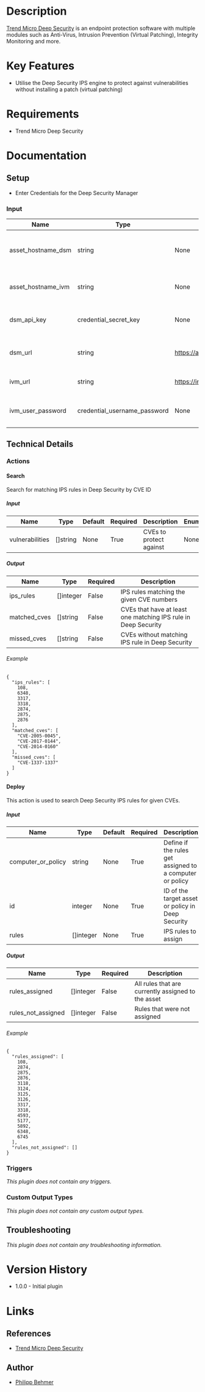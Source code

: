 # Description

[Trend Micro Deep Security](https://www.trendmicro.com/en_us/business/products/hybrid-cloud/deep-security.html) is an endpoint protection software with multiple modules such as Anti-Virus, Intrusion Prevention (Virtual Patching), Integrity Monitoring and more.

# Key Features

* Utilise the Deep Security IPS engine to protect against vulnerabilities without installing a patch (virtual patching)

# Requirements

* Trend Micro Deep Security

# Documentation

## Setup

* Enter Credentials for the Deep Security Manager

### Input

|Name|Type|Default|Required|Description|Enum|
|----|----|-------|--------|-----------|----|
|asset_hostname_dsm|string|None|False|Hostname of the asset in the Deep Security Manager|None|
|asset_hostname_ivm|string|None|False|Hostname of the asset in InsightVM|None|
|dsm_api_key|credential_secret_key|None|True|API key of the Deep Security Manager|None|
|dsm_url|string|https://app.deepsecurity.trendmicro.com|True|URL of the Deep Security Manager|None|
|ivm_url|string|https://insightvm.company.de:3780/|False|URL of the InsightVM console|None|
|ivm_user_password|credential_username_password|None|False|InsightVM username and password|None|

## Technical Details

### Actions

#### Search

Search for matching IPS rules in Deep Security by CVE ID

##### Input

|Name|Type|Default|Required|Description|Enum|
|----|----|-------|--------|-----------|----|
|vulnerabilities|[]string|None|True|CVEs to protect against|None|

##### Output

|Name|Type|Required|Description|
|----|----|--------|-----------|
|ips_rules|[]integer|False|IPS rules matching the given CVE numbers|
|matched_cves|[]string|False|CVEs that have at least one matching IPS rule in Deep Security|
|missed_cves|[]string|False|CVEs without matching IPS rule in Deep Security|

###### Example

```
{
  "ips_rules": [
    108,
    6348,
    3317,
    3318,
    2874,
    2875,
    2876
  ],
  "matched_cves": [
    "CVE-2005-0045",
    "CVE-2017-0144",
    "CVE-2014-0160"
  ],
  "missed_cves": [
    "CVE-1337-1337"
  ]
}
```

#### Deploy

This action is used to search Deep Security IPS rules for given CVEs.

##### Input

|Name|Type|Default|Required|Description|Enum|
|----|----|-------|--------|-----------|----|
|computer_or_policy|string|None|True|Define if the rules get assigned to a computer or policy|['computer', 'policy']|
|id|integer|None|True|ID of the target asset or policy in Deep Security|None|
|rules|[]integer|None|True|IPS rules to assign|None|

##### Output

|Name|Type|Required|Description|
|----|----|--------|-----------|
|rules_assigned|[]integer|False|All rules that are currently assigned to the asset|
|rules_not_assigned|[]integer|False|Rules that were not assigned|

###### Example

```
{
  "rules_assigned": [
    108,
    2874,
    2875,
    2876,
    3118,
    3124,
    3125,
    3126,
    3317,
    3318,
    4593,
    5177,
    5892,
    6348,
    6745
  ],
  "rules_not_assigned": []
}
```

### Triggers

_This plugin does not contain any triggers._

### Custom Output Types

_This plugin does not contain any custom output types._

## Troubleshooting

_This plugin does not contain any troubleshooting information._

# Version History

* 1.0.0 - Initial plugin

# Links

## References

* [Trend Micro Deep Security](https://www.trendmicro.com/en_us/business/products/hybrid-cloud/deep-security.html)

## Author

* [Philipp Behmer](http://philippbehmer.de)
